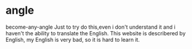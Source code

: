 # angle
become-any-angle
Just to try do this,even i don't understand it and i haven't the ability to  translate the English.
This website is describered by English, my English is very bad, so it is hard to learn it.
